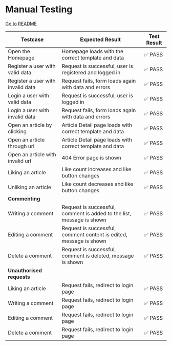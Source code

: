 # Manual Testing

[Go to README](README.md)

| Testcase                          | Expected Result                                                       | Test Result |
|-----------------------------------|-----------------------------------------------------------------------|-------------|
| Open the Homepage                 | Homepage loads with the correct template and data                     | ✅ PASS          |
| Register a user with valid data   | Request is successful, user is registered and logged in               | ✅ PASS          |
| Register a user with invalid data | Request fails, form loads again with data and errors                  | ✅ PASS          |
| Login a user with valid data      | Request is successful, user is logged in                              | ✅ PASS          |
| Login a user with invalid data    | Request fails, form loads again with data and errors                  | ✅ PASS          |
| Open an article by clicking       | Article Detail page loads with correct template and data              | ✅ PASS          |
| Open an article through url       | Article Detail page loads with correct template and data              | ✅ PASS          |
| Open an article with invalid url  | 404 Error page is shown                                               | ✅ PASS          |
| Liking an article                 | Like count increases and like button changes                          | ✅ PASS          |
| Unliking an article               | Like count decreases and like button changes                          | ✅ PASS          |
| **Commenting**                    |                                                                       |             |
| Writing a comment                 | Request is successful, comment is added to the list, message is shown | ✅ PASS          |
| Editing a comment                 | Request is successful, comment content is edited, message is shown    | ✅ PASS          |
| Delete a comment                  | Request is successful, comment is deleted, message is shown           | ✅ PASS          |
| **Unauthorised requests**         |                                                                       |             |
| Liking an article                 | Request fails, redirect to login page                                 | ✅ PASS          |
| Writing a comment                 | Request fails, redirect to login page                                 | ✅ PASS          |
| Editing a comment                 | Request fails, redirect to login page                                 | ✅ PASS          |
| Delete a comment                  | Request fails, redirect to login page                                 | ✅ PASS          |